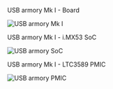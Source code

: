 USB armory Mk I - Board

![USB armory Mk I](http://dev.inversepath.com/download/usbarmory/xray_mark-one.jpg)

USB armory Mk I - i.MX53 SoC

![USB armory SoC](http://dev.inversepath.com/download/usbarmory/xray_soc.jpg)

USB armory Mk I - LTC3589 PMIC

![USB armory PMIC](http://dev.inversepath.com/download/usbarmory/xray_ltc.jpg)
